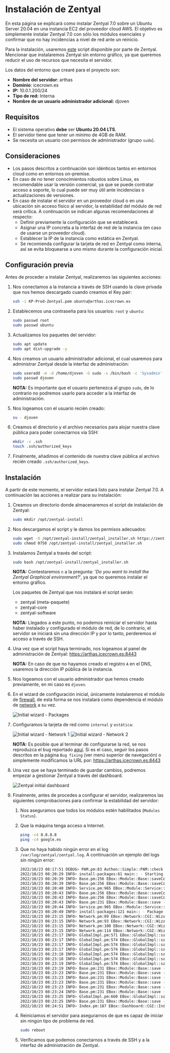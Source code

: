 # Instalación de Zentyal

En esta página se explicará como instalar Zentyal 7.0 sobre un Ubuntu Server 20.04 en una instancia EC2 del proveedor cloud AWS. El objetivo es simplemente instalar Zentyal 7.0 con sólo los módulos esenciales y confirmar que no hay incidencias a nivel de red ante un reinicio.

Para la instalación, usaremos [este] script disponible por parte de Zentyal. Mencionar que instalaremos Zentyal sin entorno gráfico, ya que queremos reducir el uso de recursos que necesita el servidor.

[este]: https://doc.zentyal.org/es/installation.html#instalacion-sobre-ubuntu-20-04-lts-server-o-desktop

Los datos del entorno que crearé para el proyecto son:

* **Nombre del servidor**: arthas
* **Dominio**: icecrown.es
* **IP:** 10.0.1.200/24
* **Tipo de red:** Interna
* **Nombre de un usuario administrador adicional:** djoven

## Requisitos

* El sistema operativo **debe** ser **Ubuntu 20.04 LTS**.
* El servidor tiene que tener un mínimo de 4GB de RAM.
* Se necesita un usuario con permisos de administrador (grupo `sudo`).

## Consideraciones

* Los pasos descritos a continuación son idénticos tantos en entornos cloud como en entornos on-premise.
* En caso de no tener conocimientos robustos sobre Linux, es recomendable usar la versión comercial, ya que se puede contratar acceso a soporte, lo cual puede ser muy útil ante incidencias o actualizaciones de versiones.
* En caso de instalar el servidor en un proveedor cloud o en una ubicación sin acceso físico al servidor, la estabilidad del módulo de red será crítica. A continuación se indican algunas recomendaciones al respecto:
    * Definir previamente la configuración que se establecerá.
    * Asignar una IP concreta a la interfaz de red de la instancia (en caso de usarse un proveedor cloud).
    * Establecer la IP de la instancia como estática en Zentyal.
    * Se recomienda configurar la tarjeta de red en Zentyal como interna, así se evita bloquearse a uno mismo durante la configuración inicial.

## Configuración previa

Antes de proceder a instalar Zentyal, realizaremos las siguientes acciones:

1. Nos conectamos a la instancia a través de SSH usando la clave privada que nos hemos descargado cuando creamos el Key pair:

    ```bash
    ssh -i KP-Prod-Zentyal.pem ubuntu@arthas.icecrown.es
    ```

2. Establecemos una contraseña para los usuarios: `root` y `ubuntu`:

    ```bash
    sudo passwd root
    sudo passwd ubuntu
    ```

3. Actualizamos los paquetes del servidor:

    ```bash
    sudo apt update
    sudo apt dist-upgrade -y
    ```

4. Nos creamos un usuario administrador adicional, el cual usaremos para administrar Zentyal desde la interfaz de administración:

    ```bash
    sudo useradd -m -d /home/djoven -G sudo -s /bin/bash -c 'Sysadmin' djoven
    sudo passwd djoven
    ```

    **NOTA:** Es importante que el usuario pertenezca al grupo `sudo`, de lo contrario no podremos usarlo para acceder a la interfaz de administración.

5. Nos logeamos con el usuario recién creado:

    ```bash
    su - djoven
    ```

6. Creamos el directorio y el archivo necesarios para alojar nuestra clave pública para poder conectarnos vía SSH:

    ```bash
    mkdir -v .ssh
    touch .ssh/authorized_keys
    ```

7. Finalmente, añadimos el contenido de nuestra clave pública al archivo recién creado `.ssh/authorized_keys`.

## Instalación

A partir de este momento, el servidor estará listo para instalar Zentyal 7.0. A continuación las acciones a realizar para su instalación:

1. Creamos un directorio donde almacenaremos el script de instalación de Zentyal:

    ```bash
    sudo mkdir /opt/zentyal-install
    ```

2. Nos descargamos el script y le damos los permisos adecuados:

    ```bash
    sudo wget -O /opt/zentyal-install/zentyal_installer.sh https://zentyal.com/zentyal_installer.sh
    sudo chmod 0750 /opt/zentyal-install/zentyal_installer.sh
    ```

3. Instalamos Zentyal a través del script:

    ```bash
    sudo bash /opt/zentyal-install/zentyal_installer.sh
    ```

    **NOTA:** Contestaremos `n` a la pregunta: '*Do you want to install the Zentyal Graphical environment?*', ya que no queremos instalar el entorno gráfico.

    Los paquetes de Zentyal que nos instalará el script serán:

    * zentyal (meta-paquete)
    * zentyal-core
    * zentyal-software

    **NOTA:** Llegados a este punto, no podemos reiniciar el servidor hasta haber instalado y configurado el módulo de red, de lo contrario, el servidor se iniciará sin una dirección IP y por lo tanto, perderemos el acceso a través de SSH.

4. Una vez que el script haya terminado, nos logeamos al panel de administración de Zentyal: <https://arthas.icecrown.es:8443>

    **NOTA:** En caso de que no hayamos creado el registro `A` en el DNS, usaremos la dirección IP pública de la instancia.

5. Nos logeamos con el usuario administrador que hemos creado previamente, en mi caso es `djoven`.

6. En el wizard de configuración inicial, únicamente instalaremos el módulo de [firewall], de esta forma se nos instalará como dependencia el módulo de [network] a su vez.

    ![Initial wizard - Packages](assets/images/zentyal/01-wizard_packages.png "Initial wizard - Packages")

7. Configuramos la tarjeta de red como `internal` y `estática`:

    ![Initial wizard - Network 1](assets/images/zentyal/02-wizard_network-1.png "Initial wizard - Network 1")
    ![Initial wizard - Network 2](assets/images/zentyal/03-wizard_network-2.png "Initial wizard - Network 2")

    **NOTA:** Es posible que al terminar de configurarse la red, se nos reproduzca el bug reportado [aquí]. Si es el caso, seguir los pasos descritos en la página `Bug fixing` (ver menú superior de navegación) o simplemente modificamos la URL por: <https://arthas.icecrown.es:8443>

8. Una vez que se haya terminado de guardar cambios, podremos empezar a gestionar Zentyal a través del dashboard.

    ![Zentyal initial dashboard](assets/images/zentyal/04-dashboard_initial.png "Zentyal initial dashboard")

9. Finalmente, antes de procedes a configurar el servidor, realizaremos las siguientes comprobaciones para confirmar la estabilidad del servidor:

    1. Nos aseguramos que todos los módulos estén habilitados (`Modules Status`).
    2. Que la máquina tenga acceso a Internet.

        ```bash
        ping -c4 8.8.8.8
        ping -c4 google.es
        ```

    3. Que no haya habido ningún error en el log `/var/log/zentyal/zentyal.log`. A continuación un ejemplo del logs sin ningún error:

        ```bash
        2022/10/23 08:17:51 DEBUG> PAM.pm:83 Authen::Simple::PAM::check - Successfully authenticated user 'djoven' using service 'zentyal'.
        2022/10/23 08:20:29 INFO> install-packages:61 main:: - Starting package installation process
        2022/10/23 08:20:39 INFO> Base.pm:256 EBox::Module::Base::saveConfig - Saving config for module: network
        2022/10/23 08:20:39 INFO> Base.pm:256 EBox::Module::Base::saveConfig - Saving config for module: network
        2022/10/23 08:20:40 INFO> Service.pm:965 EBox::Module::Service::restartService - Restarting service for module: network
        2022/10/23 08:20:43 INFO> Base.pm:256 EBox::Module::Base::saveConfig - Saving config for module: network
        2022/10/23 08:20:43 INFO> Base.pm:256 EBox::Module::Base::saveConfig - Saving config for module: firewall
        2022/10/23 08:20:43 INFO> Base.pm:231 EBox::Module::Base::save - Restarting service for module: firewall
        2022/10/23 08:20:44 INFO> Service.pm:965 EBox::Module::Service::restartService - Restarting service for module: firewall
        2022/10/23 08:20:49 INFO> install-packages:121 main:: - Package installation process finished
        2022/10/23 08:23:15 INFO> Network.pm:89 EBox::Network::CGI::Wizard::Network::_processWizard - Configuring ens5 as 10.0.1.200/255.255.255.0
        2022/10/23 08:23:15 INFO> Network.pm:93 EBox::Network::CGI::Wizard::Network::_processWizard - Adding gateway 10.0.1.1 for iface ens5
        2022/10/23 08:23:15 INFO> Network.pm:108 EBox::Network::CGI::Wizard::Network::_processWizard - Adding nameserver 1.1.1.1
        2022/10/23 08:23:15 INFO> Network.pm:114 EBox::Network::CGI::Wizard::Network::_processWizard - Adding nameserver 9.9.9.9
        2022/10/23 08:23:17 INFO> GlobalImpl.pm:571 EBox::GlobalImpl::saveAllModules - First installation, enabling modules: network firewall webadmin logs audit firewall
        2022/10/23 08:23:17 INFO> GlobalImpl.pm:574 EBox::GlobalImpl::saveAllModules - Enabling module network
        2022/10/23 08:23:17 INFO> GlobalImpl.pm:574 EBox::GlobalImpl::saveAllModules - Enabling module firewall
        2022/10/23 08:23:17 INFO> GlobalImpl.pm:574 EBox::GlobalImpl::saveAllModules - Enabling module webadmin
        2022/10/23 08:23:18 INFO> GlobalImpl.pm:574 EBox::GlobalImpl::saveAllModules - Enabling module logs
        2022/10/23 08:23:18 INFO> GlobalImpl.pm:574 EBox::GlobalImpl::saveAllModules - Enabling module audit
        2022/10/23 08:23:19 INFO> GlobalImpl.pm:574 EBox::GlobalImpl::saveAllModules - Enabling module firewall
        2022/10/23 08:23:19 INFO> Base.pm:231 EBox::Module::Base::save - Restarting service for module: network
        2022/10/23 08:23:23 INFO> Base.pm:231 EBox::Module::Base::save - Restarting service for module: firewall
        2022/10/23 08:23:23 INFO> Base.pm:231 EBox::Module::Base::save - Restarting service for module: logs
        2022/10/23 08:23:23 INFO> Base.pm:231 EBox::Module::Base::save - Restarting service for module: audit
        2022/10/23 08:23:23 INFO> Base.pm:231 EBox::Module::Base::save - Restarting service for module: firewall
        2022/10/23 08:23:24 INFO> Base.pm:231 EBox::Module::Base::save - Restarting service for module: sysinfo
        2022/10/23 08:23:25 INFO> GlobalImpl.pm:660 EBox::GlobalImpl::saveAllModules - Saving configuration: webadmin
        2022/10/23 08:23:25 INFO> Base.pm:231 EBox::Module::Base::save - Restarting service for module: webadmin
        2022/10/23 08:24:51 INFO> Index.pm:187 EBox::Dashboard::CGI::Index::masonParameters - dashboard1
        ```

    4. Reiniciamos el servidor para asegurarnos de que es capaz de iniciar sin ningún tipo de problema de red.

        ```bash
        sudo reboot
        ```

    5. Verificamos que podemos conectarnos a través de SSH y a la interfaz de administración de Zentyal.

[firewall]: https://doc.zentyal.org/es/firewall.html
[network]: https://doc.zentyal.org/es/firststeps.html#configuracion-basica-de-red-en-zentyal
[aquí]: https://github.com/zentyal/zentyal/issues/2100
